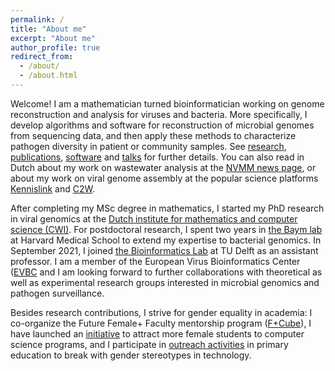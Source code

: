 ```yaml
---
permalink: /
title: "About me"
excerpt: "About me"
author_profile: true
redirect_from: 
  - /about/
  - /about.html
---
```


Welcome! I am a mathematician turned bioinformatician working on genome reconstruction and analysis for viruses and bacteria. More specifically, I develop algorithms and software for reconstruction of microbial genomes from sequencing data, and then apply these methods to characterize pathogen diversity in patient or community samples. See [research](https://jbaaijens.github.io/research/), [publications](https://jbaaijens.github.io/publications/), [software](https://jbaaijens.github.io/software/) and [talks](https://jbaaijens.github.io/talks/) for further details. You can also read in Dutch about my work on wastewater analysis at the [NVMM news page](https://www.nvmm.nl/vereniging/showcase-wetenschap/sars-cov-2-surveillance-via-het-riool-praktisch-en-efficiënt/), or about my work on viral genome assembly at the popular science platforms [Kennislink](https://www.nemokennislink.nl/publicaties/hoe-wiskunde-helpt-in-de-strijd-tegen-ziekmakende-virussen/) and [C2W](https://www.c2w.nl/artikelen/chemie-achtergrond/grafentheorie-brengt-virus-in-kaart).

After completing my MSc degree in mathematics, I started my PhD research in viral genomics at the [Dutch institute for mathematics and computer science (CWI)](). For postdoctoral research, I spent two years in [the Baym lab](https://baymlab.hms.harvard.edu) at Harvard Medical School to extend my expertise to bacterial genomics. In September 2021, I joined [the Bioinformatics Lab](https://www.tudelft.nl/index.php?id=24108) at TU Delft as an assistant professor. I am a member of the European Virus Bioinformatics Center ([EVBC](https://evbc.uni-jena.de/) and I am looking forward to further collaborations with theoretical as well as experimental research groups interested in microbial genomics and pathogen surveillance.

Besides research contributions, I strive for gender equality in academia: I co-organize the Future Female+ Faculty mentorship program ([F+Cube](https://www.tudelft.nl/ewi/over-de-faculteit/afdelingen/software-technology/f-cube)), I have launched an [initiative](https://www.4tu.nl/nirict/Projects/All_projects/From%20algorithms%20to%20inspiration%20attracting%20more%20girls%20to%20computer%20science%20with%20Bioinformatics/) to attract more female students to computer science programs, and I participate in [outreach activities](https://www.vhto.nl/aanbod/beeldenbrekersgastlessen/) in primary education to break with gender stereotypes in technology.
